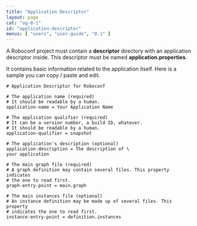 ```yaml
---
title: "Application Descriptor"
layout: page
cat: "ug-0-1"
id: "application-descriptor"
menus: [ "users", "user-guide", "0.1" ]
---
```


A Roboconf project must contain a **descriptor** directory with an application descriptor inside.
This descriptor must be named **application.properties**.

It contains basic information related to the application itself.
Here is a sample you can copy / paste and edit.

```properties
# Application Descriptor for Roboconf

# The application name (required)
# It should be readable by a human.
application-name = Your Application Name

# The application qualifier (required)
# It can be a version number, a build ID, whatever.
# It should be readable by a human.
application-qualifier = snapshot

# The application's description (optional)
application-description = The description of \
your application

# The main graph file (required)
# A graph definition may contain several files. This property indicates
# the one to read first.
graph-entry-point = main.graph

# The main instances file (optional)
# An instance definition may be made up of several files. This property
# indicates the one to read first.
instance-entry-point = definition.instances
```
